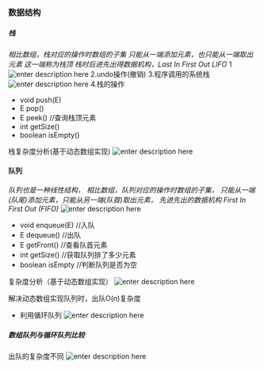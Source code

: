 ### 数据结构
##### 栈
*相⽐数组，栈对应的操作时数组的⼦集
只能从⼀端添加元素，也只能从⼀端取出元素
这⼀端称为栈顶
栈时后进先出得数据机构，Last In First Out LIFO*
1
![enter description here](https://www.github.com/xufeifan1992/note/raw/master/images/2019417/1555501836095.png)
2.undo操作(撤销)
3.程序调⽤的系统栈
![enter description here](https://www.github.com/xufeifan1992/note/raw/master/images/2019417/1555501846039.png)
4.栈的操作

* void push(E)
* E pop()
* E peek() //查询栈顶元素
* int getSize()
* boolean isEmpty()

栈复杂度分析(基于动态数组实现)
![enter description here](https://www.github.com/xufeifan1992/note/raw/master/images/2019417/1555510321683.png)


#### 队列
*队列也是一种线性结构，
相比数组，队列对应的操作时数组的子集，
只能从一端(队尾)添加元素，只能从另一端(队首)取出元素，
先进先出的数据机构 First In First Out (FIFO)*
![enter description here](https://www.github.com/xufeifan1992/note/raw/master/images/2019417/1555508671400.png)

* void enqueue(E) //入队
*  E dequeue() //出队
*  E getFront() //查看队首元素
*  int getSize() //获取队列排了多少元素
*  boolean isEmpty //判断队列是否为空

复杂度分析（基于动态数组实现）
![enter description here](https://www.github.com/xufeifan1992/note/raw/master/images/2019417/1555510145648.png)

解决动态数组实现队列时，出队O(n)复杂度
* 利用循环队列
![enter description here](https://www.github.com/xufeifan1992/note/raw/master/images/2019417/1555512025909.png)

##### 数组队列与循环队列比较
出队的复杂度不同
![enter description here](https://www.github.com/xufeifan1992/note/raw/master/images/2019418/1555578216226.png)